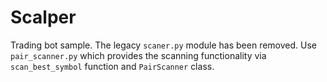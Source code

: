 # Scalper

Trading bot sample. The legacy `scaner.py` module has been removed. Use `pair_scanner.py` which provides the scanning functionality via `scan_best_symbol` function and `PairScanner` class.

